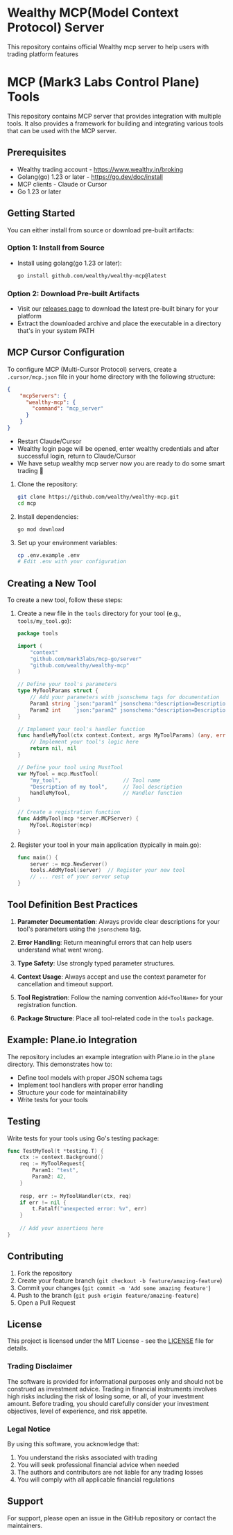 # Wealthy MCP(Model Context Protocol) Server

This repository contains official Wealthy mcp server to help users with trading platform features
# MCP (Mark3 Labs Control Plane) Tools

This repository contains MCP server that provides integration with multiple tools. It also provides a framework for building and integrating various tools that can be used with the MCP server.


## Prerequisites

- Wealthy trading account - https://www.wealthy.in/broking
- Golang(go) 1.23 or later - https://go.dev/doc/install
- MCP clients - Claude or Cursor
- Go 1.23 or later


## Getting Started

You can either install from source or download pre-built artifacts:

### Option 1: Install from Source
- Install using golang(go 1.23 or later):
   ```bash
   go install github.com/wealthy/wealthy-mcp@latest
   ```

### Option 2: Download Pre-built Artifacts
- Visit our [releases page](https://github.com/wealthy/wealthy-mcp/releases) to download the latest pre-built binary for your platform
- Extract the downloaded archive and place the executable in a directory that's in your system PATH

## MCP Cursor Configuration

To configure MCP (Multi-Cursor Protocol) servers, create a `.cursor/mcp.json` file in your home directory with the following structure:

```json
{
    "mcpServers": {
      "wealthy-mcp": {
        "command": "mcp_server"
      }
    }
}
``` 


-  Restart Claude/Cursor
- Wealthy login page will be opened, enter wealthy credentials and after successful login, return to Claude/Cursor
- We have setup wealthy mcp server now you are ready to do some smart trading 🎉

1. Clone the repository:
   ```bash
   git clone https://github.com/wealthy/wealthy-mcp.git
   cd mcp
   ```

2. Install dependencies:
   ```bash
   go mod download
   ```

3. Set up your environment variables:
   ```bash
   cp .env.example .env
   # Edit .env with your configuration
   ```

## Creating a New Tool

To create a new tool, follow these steps:

1. Create a new file in the `tools` directory for your tool (e.g., `tools/my_tool.go`):
   ```go
   package tools

   import (
       "context"
       "github.com/mark3labs/mcp-go/server"
       "github.com/wealthy/wealthy-mcp"
   )

   // Define your tool's parameters
   type MyToolParams struct {
       // Add your parameters with jsonschema tags for documentation
       Param1 string `json:"param1" jsonschema:"description=Description of param1"`
       Param2 int    `json:"param2" jsonschema:"description=Description of param2"`
   }

   // Implement your tool's handler function
   func handleMyTool(ctx context.Context, args MyToolParams) (any, error) {
       // Implement your tool's logic here
       return nil, nil
   }

   // Define your tool using MustTool
   var MyTool = mcp.MustTool(
       "my_tool",                    // Tool name
       "Description of my tool",     // Tool description
       handleMyTool,                 // Handler function
   )

   // Create a registration function
   func AddMyTool(mcp *server.MCPServer) {
       MyTool.Register(mcp)
   }
   ```

2. Register your tool in your main application (typically in main.go):
   ```go
   func main() {
       server := mcp.NewServer()
       tools.AddMyTool(server)  // Register your new tool
       // ... rest of your server setup
   }
   ```

## Tool Definition Best Practices

1. **Parameter Documentation**: Always provide clear descriptions for your tool's parameters using the `jsonschema` tag.

2. **Error Handling**: Return meaningful errors that can help users understand what went wrong.

3. **Type Safety**: Use strongly typed parameter structures.

4. **Context Usage**: Always accept and use the context parameter for cancellation and timeout support.

5. **Tool Registration**: Follow the naming convention `Add<ToolName>` for your registration function.

6. **Package Structure**: Place all tool-related code in the `tools` package.

## Example: Plane.io Integration

The repository includes an example integration with Plane.io in the `plane` directory. This demonstrates how to:

- Define tool models with proper JSON schema tags
- Implement tool handlers with proper error handling
- Structure your code for maintainability
- Write tests for your tools

## Testing

Write tests for your tools using Go's testing package:

```go
func TestMyTool(t *testing.T) {
    ctx := context.Background()
    req := MyToolRequest{
        Param1: "test",
        Param2: 42,
    }
    
    resp, err := MyToolHandler(ctx, req)
    if err != nil {
        t.Fatalf("unexpected error: %v", err)
    }
    
    // Add your assertions here
}
```

## Contributing

1. Fork the repository
2. Create your feature branch (`git checkout -b feature/amazing-feature`)
3. Commit your changes (`git commit -m 'Add some amazing feature'`)
4. Push to the branch (`git push origin feature/amazing-feature`)
5. Open a Pull Request

## License

This project is licensed under the MIT License - see the [LICENSE](LICENSE) file for details.

### Trading Disclaimer

The software is provided for informational purposes only and should not be construed as investment advice. Trading in financial instruments involves high risks including the risk of losing some, or all, of your investment amount. Before trading, you should carefully consider your investment objectives, level of experience, and risk appetite.

### Legal Notice

By using this software, you acknowledge that:
1. You understand the risks associated with trading
2. You will seek professional financial advice when needed
3. The authors and contributors are not liable for any trading losses
4. You will comply with all applicable financial regulations

## Support

For support, please open an issue in the GitHub repository or contact the maintainers. 

